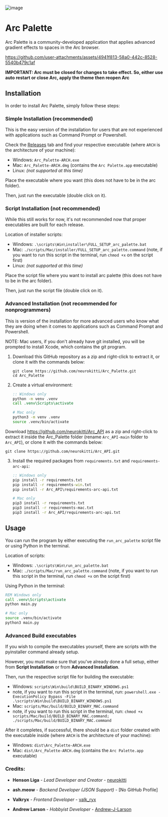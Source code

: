 ![image](https://github.com/user-attachments/assets/8a2e4215-93d4-4965-9604-1c49fbc23780)

# Arc Palette

Arc Palette is a community-developed application that applies advanced gradient effects to spaces in the Arc browser.



https://github.com/user-attachments/assets/4941f813-58a0-442c-8528-5540b479c1af




**IMPORTANT: Arc must be closed for changes to take effect. So, either use auto restart or close Arc, apply the theme then reopen Arc**
## Installation

In order to install Arc Palette, simply follow these steps:

### Simple Installation (recommended)
This is the easy version of the installation for users that are not experienced with applications such as Command Prompt or Powershell.

Check the [Releases](https://github.com/neurokitti/Arc_Palette/releases) tab and find your respective executable (where `ARCH` is the architecture of your machine):
- Windows: `Arc_Palette-ARCH.exe`
- Mac: `Arc_Palette-ARCH.dmg` (contains the `Arc Palette.app` executable)
- Linux: *(not supported at this time)*

Place the executable where you want (this does not have to be in the arc folder).

Then, just run the executable (double click on it).

### Script Installation (not recommended)
While this still works for now, it's not recommended now that proper executables are built for each release.

Location of installer scripts:
- Windows: `.\scripts\Win\installer\FULL_SETUP_arc_palette.bat`
- Mac: `./scripts/Mac/installer/FULL_SETUP_arc_palette.command` (note, if you want to run this script in the terminal, run `chmod +x` on the script first)
- Linux: *(not supported at this time)*

Place the script file where you want to install arc palette (this does not have to be in the arc folder).

Then, just run the script file (double click on it).

### Advanced Installation (not recommended for nonprogrammers)
This is version of the installation for more advanced users who know what they are doing when it comes to applications such as Command Prompt and Powershell.

NOTE: Mac users, if you don't already have git installed, you will be prompted to install Xcode, which contains the git program.

1. Download this GitHub repository as a zip and right-click to extract it, or clone it with the commands below:

    ```
    git clone https://github.com/neurokitti/Arc_Palette.git
    cd Arc_Palette
    ```

2. Create a virtual environment:

    ```bat
	:: Windows only
	python -m venv .venv
    call .venv\Scripts\activate
    ```

	```sh
	# Mac only
	python3 -m venv .venv
    source .venv/bin/activate
    ```
 Download https://github.com/neurokitti/Arc_API as a zip and right-click to extract it inside the Arc_Palette folder (rename `Arc_API-main` folder to `Arc_API`), or clone it with the commands below:
   ```
   git clone https://github.com/neurokitti/Arc_API.git
   ```

3. Install the required packages from `requirements.txt` and `requirements-arc-api`:

    ```bat
    :: Windows only
    pip install -r requirements.txt
    pip install -r requirements-win.txt
    pip install -r Arc_API\requirements-arc-api.txt
    ```

    ```sh
    # Mac only
    pip3 install -r requirements.txt
    pip3 install -r requirements-mac.txt
    pip3 install -r Arc_API/requirements-arc-api.txt
    ```

## Usage

You can run the program by either executing the `run_arc_palette` script file or using Python in the terminal.

Location of scripts:
- Windows: `.\scripts\Win\run_arc_palette.bat`
- Mac: `./scripts/Mac/run_arc_palette.command` (note, if you want to run this script in the terminal, run `chmod +x` on the script first)

Using Python in the terminal:

```bat
REM Windows only
call .venv\Scripts\activate
python main.py
```

```sh
# Mac only
source .venv/bin/activate
python3 main.py
```

### Advanced Build executables
If you wish to compile the executables yourself, there are scripts with the pyinstaller command already setup.

However, you must make sure that you've already done a full setup, either from **Script Installation** or from **Advanced Installation**.

Then, run the respective script file for building the executable:
- Windows: `scripts\Win\build\BUILD_BINARY_WINDOWS.ps1`
 - note, if you want to run this script in the terminal, run:
   `powershell.exe -ExecutionPolicy Bypass -File .\scripts\Win\build\BUILD_BINARY_WINDOWS.ps1`
- Mac: `scripts/Mac/build/BUILD_BINARY_MAC.command`
 - note, if you want to run this script in the terminal, run:
   `chmod +x scripts/Mac/build/BUILD_BINARY_MAC.command; ./scripts/Mac/build/BUILD_BINARY_MAC.command`

After it completes, if successful, there should be a `dist` folder created with the executable inside (where `ARCH` is the architecture of your machine):
- Windows: `dist\Arc_Palette-ARCH.exe`
- Mac: `dist/Arc_Palette-ARCH.dmg` (contains the `Arc Palette.app` executable)

### Credits:

* **Henson Liga** - *Lead Developer and Creator* - [neurokitti](https://github.com/neurokitti)

* **ash.meow** - *Backend Developer (JSON Support)* - [No GitHub Profile]

* **Valkryx** - *Frontend Developer* - [valk_ryx](https://github.com/valk-ryx)

* **Andrew Larson** - *Hobbyist Developer* - [Andrew-J-Larson](https://github.com/Andrew-J-Larson)
